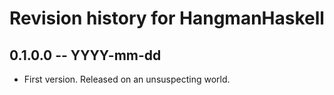 # Revision history for HangmanHaskell

## 0.1.0.0  -- YYYY-mm-dd

* First version. Released on an unsuspecting world.
